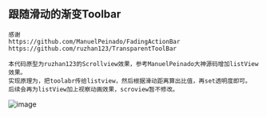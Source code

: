 ## 跟随滑动的渐变Toolbar

    感谢
    https://github.com/ManuelPeinado/FadingActionBar
    https://github.com/ruzhan123/TransparentToolBar 
    
    本代码原型为ruzhan123的Scrollview效果，参考ManuelPeinado大神源码增加listView效果。
    实现原理为，把toolabr传给listview，然后根据滑动距离算出比值，再set透明度即可。
    后续会再为listView加上视察动画效果，scroview暂不修改。

![image](https://github.com/androidjiawei/MyPractice/blob/master/screenshot/123.gif)

